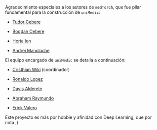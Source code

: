 Agradecimiento especiales a los autores de `medTorch`, que fue pilar fundamental para la construcción de `uniMedic`:

- [Tudor Cebere](https://github.com/tudorcebere)

- [Bogdan Cebere](https://github.com/bcebere)

- [Horia Ion](https://github.com/ionhoria)

- [Andrei Manolache](https://github.com/andreimano)

El equipo encargado de `uniMedic` se detalla a continuación:

- [Cristhian Wiki](https://github.com/HiroForYou) (coordinador)

- [Ronaldo Lopez](https://github.com/orgs/uniMedic/people/ronaldoCC)

- [Davis Alderete](https://github.com/orgs/uniMedic/people/HF-davis)

- [Abraham Raymundo](https://github.com/orgs/uniMedic/people/abrahanrm)

- [Erick Valero](https://github.com/orgs/uniMedic/people/E-RI-CK)

Este proyecto es más por hobbie y afinidad con Deep Learning, que por nota ;)